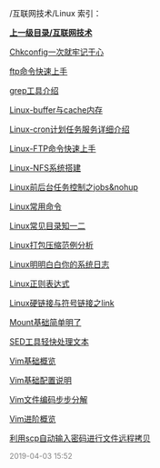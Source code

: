 /互联网技术/Linux 索引：


**[上一级目录/互联网技术](/互联网技术/index.md)**

[Chkconfig一次就牢记于心](/互联网技术/Linux/Chkconfig一次就牢记于心.md)

[ftp命令快速上手](/互联网技术/Linux/ftp命令快速上手.md)

[grep工具介绍](/互联网技术/Linux/grep工具介绍.md)

[Linux-buffer与cache内存](/互联网技术/Linux/Linux-buffer与cache内存.md)

[Linux-cron计划任务服务详细介绍](/互联网技术/Linux/Linux-cron计划任务服务详细介绍.md)

[Linux-FTP命令快速上手](/互联网技术/Linux/Linux-FTP命令快速上手.md)

[Linux-NFS系统搭建](/互联网技术/Linux/Linux-NFS系统搭建.md)

[Linux前后台任务控制之jobs&nohup](/互联网技术/Linux/Linux前后台任务控制之jobs&nohup.md)

[Linux常用命令](/互联网技术/Linux/Linux常用命令.md)

[Linux常见目录知一二](/互联网技术/Linux/Linux常见目录知一二.md)

[Linux打包压缩范例分析](/互联网技术/Linux/Linux打包压缩范例分析.md)

[Linux明明白白你的系统日志](/互联网技术/Linux/Linux明明白白你的系统日志.md)

[Linux正则表达式](/互联网技术/Linux/Linux正则表达式.md)

[Linux硬链接与符号链接之link](/互联网技术/Linux/Linux硬链接与符号链接之link.md)

[Mount基础简单明了](/互联网技术/Linux/Mount基础简单明了.md)

[SED工具轻快处理文本](/互联网技术/Linux/SED工具轻快处理文本.md)

[Vim基础概览](/互联网技术/Linux/Vim基础概览.md)

[Vim基础配置说明](/互联网技术/Linux/Vim基础配置说明.md)

[Vim文件编码步步分解](/互联网技术/Linux/Vim文件编码步步分解.md)

[Vim进阶概览](/互联网技术/Linux/Vim进阶概览.md)

[利用scp自动输入密码进行文件远程拷贝](/互联网技术/Linux/利用scp自动输入密码进行文件远程拷贝.md)


<font size=2 color='grey'> 2019-04-03 15:52 </font>